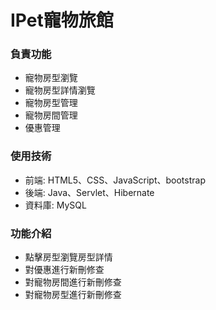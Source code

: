 # IPet寵物旅館

### **負責功能**
* 寵物房型瀏覽
* 寵物房型詳情瀏覽
* 寵物房型管理
* 寵物房間管理
* 優惠管理

### **使用技術**
* 前端: HTML5、CSS、JavaScript、bootstrap
* 後端: Java、Servlet、Hibernate
* 資料庫: MySQL

### **功能介紹**
* 點擊房型瀏覽房型詳情
* 對優惠進行新刪修查
* 對寵物房間進行新刪修查
* 對寵物房型進行新刪修查
